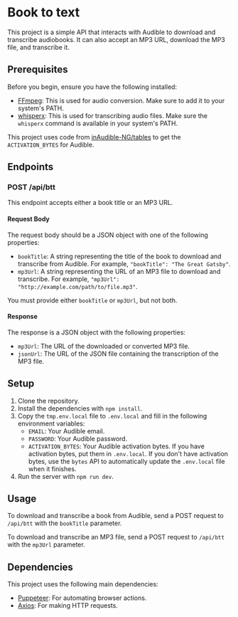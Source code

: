 # Book to text

This project is a simple API that interacts with Audible to download and transcribe audiobooks. It can also accept an MP3 URL, download the MP3 file, and transcribe it.

## Prerequisites

Before you begin, ensure you have the following installed:

- [FFmpeg](https://ffmpeg.org/): This is used for audio conversion. Make sure to add it to your system's PATH.
- [whisperx](https://github.com/m-bain/whisperX): This is used for transcribing audio files. Make sure the `whisperx` command is available in your system's PATH.

This project uses code from [inAudible-NG/tables](https://github.com/inAudible-NG/tables) to get the `ACTIVATION_BYTES` for Audible.

## Endpoints

### POST /api/btt

This endpoint accepts either a book title or an MP3 URL.

#### Request Body

The request body should be a JSON object with one of the following properties:

- `bookTitle`: A string representing the title of the book to download and transcribe from Audible. 
               For example, `"bookTitle": "The Great Gatsby"`.
- `mp3Url`: A string representing the URL of an MP3 file to download and transcribe. 
               For example, `"mp3Url": "http://example.com/path/to/file.mp3"`.

You must provide either `bookTitle` or `mp3Url`, but not both.

#### Response

The response is a JSON object with the following properties:

- `mp3Url`: The URL of the downloaded or converted MP3 file.
- `jsonUrl`: The URL of the JSON file containing the transcription of the MP3 file.

## Setup

1. Clone the repository.
2. Install the dependencies with `npm install`.
3. Copy the `tmp.env.local` file to `.env.local` and fill in the following environment variables:
   - `EMAIL`: Your Audible email.
   - `PASSWORD`: Your Audible password.
   - `ACTIVATION_BYTES`: Your Audible activation bytes. If you have activation bytes, put them in `.env.local`. If you don't have activation bytes, use the `bytes` API to automatically update the `.env.local` file when it finishes.
4. Run the server with `npm run dev`.

## Usage

To download and transcribe a book from Audible, send a POST request to `/api/btt` with the `bookTitle` parameter.

To download and transcribe an MP3 file, send a POST request to `/api/btt` with the `mp3Url` parameter.

## Dependencies

This project uses the following main dependencies:

- [Puppeteer](https://pptr.dev/): For automating browser actions.
- [Axios](https://axios-http.com/): For making HTTP requests.